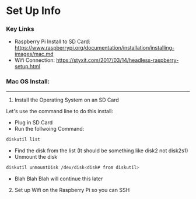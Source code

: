 # Set Up Info

### Key Links
- Raspberry Pi Install to SD Card: https://www.raspberrypi.org/documentation/installation/installing-images/mac.md
- Wifi Connection: https://styxit.com/2017/03/14/headless-raspberry-setup.html

### Mac OS Install:
---
1. Install the Operating System on an SD Card

Let's use the command line to do this install:

- Plug in SD Card
- Run the follwoing Command:

```bash
diskutil list
```
- Find the disk from the list (It should be something like disk2 not disk2s1)
- Unmount the disk

```bash
diskutil unmountDisk /dev/disk<disk# from diskutil>
```
- Blah Blah Blah will continue this later

2. Set up Wifi on the Raspberry Pi so you can SSH

